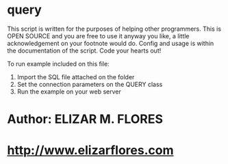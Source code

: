 query
=====
This script is written for the purposes of helping other programmers. 
This is OPEN SOURCE and you are free to use it anyway you like, a little acknowledgement on your footnote would do.
Config and usage is within the documentation of the script. Code your hearts out!

To run example included on this file: 

1. Import the SQL file attached on the folder
2. Set the connection parameters on the QUERY class
3. Run the example on your web server

# Author: ELIZAR M. FLORES 
# http://www.elizarflores.com
